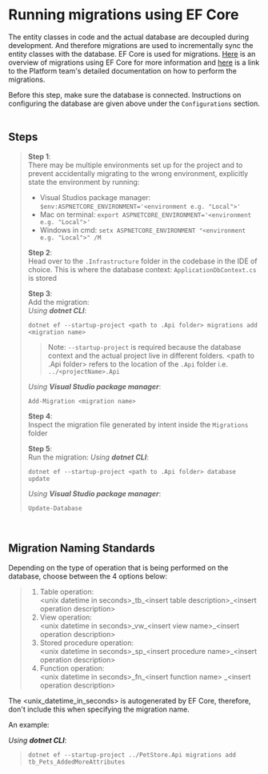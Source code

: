 # Running migrations using EF Core

The entity classes in code and the actual database are decoupled during development. And therefore migrations are used to incrementally sync the entity classes with the database. EF Core is used for migrations. [Here](https://docs.microsoft.com/en-us/ef/core/managing-schemas/migrations/?tabs=vs) is an overview of migrations using EF Core for more information and [here](https://app.gitbook.com/o/-MhAHQRNbXRJJAmyAX--/s/wlBDkDmB9NnayT8MEoDa/platform-application-templates/the-template-runbooks/custom-logic-apis/clean-architecture-cqrs-api/build-your-domain-layer/add-and-run-migrations) is a link to the Platform team's detailed documentation on how to perform the migrations.
</br>

Before this step, make sure the database is connected. Instructions on configuring the database are given above under the ```Configurations``` section.
</br></br>

## Steps
> **Step 1**:</br>
> There may be multiple environments set up for the project and to prevent accidentally migrating to the wrong environment, explicitly state the environment by running:
> - Visual Studios package manager: ```$env:ASPNETCORE_ENVIRONMENT='<environment e.g. "Local">'```</br>
> - Mac on terminal: ```export ASPNETCORE_ENVIRONMENT='<environment e.g. "Local">'```</br>
> - Windows in cmd: ```setx ASPNETCORE_ENVIRONMENT "<environment e.g. "Local">" /M```</br>
>
> **Step 2**:</br>
> Head over to the ```.Infrastructure``` folder in the codebase in the IDE of choice. This is where the database context: ```ApplicationDbContext.cs``` is stored </br>
>
> **Step 3**:</br>
> Add the migration:\
> _Using **dotnet CLI**_:
> ```shell
> dotnet ef --startup-project <path to .Api folder> migrations add <migration name>
> ```
>> Note: ```--startup-project``` is required because the database context and the actual project live in different folders. <path to .Api folder> refers to the location of the ```.Api``` folder i.e. ```../<projectName>.Api```
>
> _Using **Visual Studio package manager**_:
> ```shell
> Add-Migration <migration name>
> ```
>
> **Step 4**:</br>
> Inspect the migration file  generated by intent inside the ```Migrations``` folder</br>
>
> **Step 5**:</br>
> Run the migration:
> _Using **dotnet CLI**_:
> ```shell
> dotnet ef --startup-project <path to .Api folder> database update
> ```
> _Using **Visual Studio package manager**_:
> ```shell
> Update-Database
> ```
</br>

## Migration Naming Standards
Depending on the type of operation that is being performed on the database, choose between the 4 options below:

> 1. Table operation:\
>\<unix datetime in seconds\>\_tb\_\<insert table description\>\_\<insert operation description\>
> 2. View operation:\
>\<unix datetime in seconds\>\_vw\_\<insert view name\>\_\<insert operation description\>
> 3. Stored procedure operation:\
>\<unix datetime in seconds\>\_sp\_\<insert procedure name\>\_\<insert operation description\>
> 4. Function operation:\
>\<unix datetime in seconds\>\_fn\_\<insert function name\> _\<insert operation description\>

The \<unix_datetime_in_seconds\> is autogenerated by EF Core, therefore, don't include this when specifying the migration name.

An example:

_Using **dotnet CLI**_:
>```shell
> dotnet ef --startup-project ../PetStore.Api migrations add tb_Pets_AddedMoreAttributes
>```

